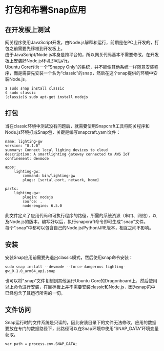 # 打包和布署Snap应用
## 在开发板上测试
网关程序使用JavaScript开发，由Node.js解释和运行，前期是在PC上开发的，打包之前需要先移植到开发板上。  
由于JavaScript/Node.js本身是跨平台的，所以网关代码基本不需要修改，在开发板上安装好Node.js环境即可运行。  
Ubuntu Core作为一个“Snappy Only”的系统，并不能像其他系统一样随意安装程序，而是需要先安装一个名为“classic”的snap，然后在这个snap提供的环境中安装Node.js。
```
$ sudo snap install classic
$ sudo classic
(classic)$ sudo apt-get install nodejs
```
## 打包
当在classic环境中测试没有问题后，就需要使用Snapcraft工具将网关程序和Node.js环境打成Snap包，关键是编写snapcraft.yaml文件：
```
name: lighting-gw
version: "0.1.0"
summary: Connect local lighing devices to cloud
description: A smartlighting gateway connected to AWS IoT
confinement: devmode

apps:
    lighting-gw:
        command: bin/lighting-gw
        plugs: [serial-port, network, home]

parts:
    lighting-gw:
        plugin: nodejs
        source: .
        node-engine: 6.5.0
```
此文件定义了应用代码和可执行程序的路径，所需的系统资源（串口、网络），以及Node.js的版本。编写好以后，执行snapcraft命令即可生成“.snap”文件。  
每个“.snap”中都可以包含自己的Node.js/Python/JRE版本，相互之间不影响。
## 安装
安装Snap应用前需要先退出classic模式，然后使用snap命令安装：
```
sudo snap install --devmode --force-dangerous lighting-gw_0.1.0_arm64_api.snap 
```
也可以将“.snap”文件复制到其他运行Ubuntu Core的Dragonboard上，然后使用以上命令进行安装，在目标板上并不需要安装classic和Node.js，因为snap包中已经包含了其运行所需的一切。
## 文件访问
Snap运行时的文件系统是只读的，因此安装目录下的文件无法修改，应用的数据要放在专门的数据路径下，此路径可以在Snap环境中使用“SNAP_DATA”环境变量获取。
```
var path = process.env.SNAP_DATA;
```